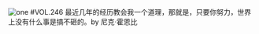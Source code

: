 ![one](http://image.wufazhuce.com/Fk7XSt1FOVbZPOAtApWq4guPdpfj)
#VOL.246
最近几年的经历教会我一个道理，那就是，只要你努力，世界上没有什么事是搞不砸的。by 尼克·霍恩比